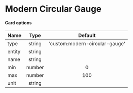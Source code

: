 # Modern Circular Gauge

#### Card options

| Name | Type | Default |
|------|:----:|:-------:|
| type | string | 'custom:modern-circular-gauge'
| entity | string |
| name | string |
| min | number | 0
| max | number | 100
| unit | string |
